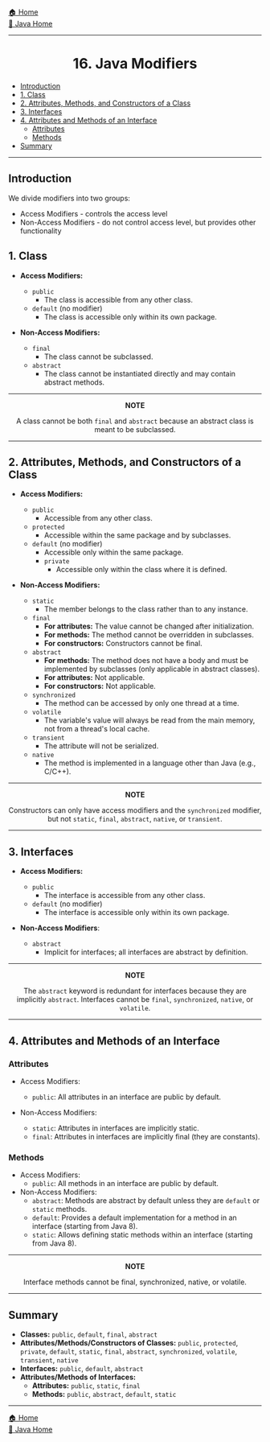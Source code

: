 [🏠 Home](../../../README.md) <br/>
[🍵 Java Home](../Java.md)

<hr/>

<h1 style="text-align: center">16. Java Modifiers</h1>

- [Introduction](#introduction)
- [1. Class](#1-class)
- [2. Attributes, Methods, and Constructors of a Class](#2-attributes-methods-and-constructors-of-a-class)
- [3. Interfaces](#3-interfaces)
- [4. Attributes and Methods of an Interface](#4-attributes-and-methods-of-an-interface)
	- [Attributes](#attributes)
	- [Methods](#methods)
- [Summary](#summary)


<hr/>

## Introduction
We divide modifiers into two groups:

- Access Modifiers - controls the access level
- Non-Access Modifiers - do not control access level, but provides other functionality

## 1. Class

- **Access Modifiers:**
  - `public`
    - The class is accessible from any other class.
  - `default` (no modifier)
    - The class is accessible only within its own package.

- **Non-Access Modifiers:**
  - `final`
    - The class cannot be subclassed.
  - `abstract`
    - The class cannot be instantiated directly and may contain abstract methods.

<hr/>

<center>
<b>NOTE</b> 

A class cannot be both `final` and `abstract` because an abstract class is meant to be subclassed.
</center>

<hr/>

## 2. Attributes, Methods, and Constructors of a Class

- **Access Modifiers:**
  - `public`
    - Accessible from any other class.
  - `protected`
    - Accessible within the same package and by subclasses.
  - `default` (no modifier)
    - Accessible only within the same package.
    - `private` 
      - Accessible only within the class where it is defined.

- **Non-Access Modifiers:**
  - `static`
    - The member belongs to the class rather than to any instance.
  - `final`
    - **For attributes:** The value cannot be changed after initialization.
    - **For methods:** The method cannot be overridden in subclasses.
    - **For constructors:** Constructors cannot be final.
  - `abstract`
    - **For methods:** The method does not have a body and must be implemented by subclasses (only applicable in abstract classes).
    - **For attributes:** Not applicable.
    - **For constructors:** Not applicable.
  - `synchronized`
    - The method can be accessed by only one thread at a time.
  - `volatile`
    - The variable's value will always be read from the main memory, not from a thread's local cache.
  - `transient`
    - The attribute will not be serialized.
  - `native`
    - The method is implemented in a language other than Java (e.g., C/C++).

<hr>

<center>
<b>NOTE</b>

Constructors can only have access modifiers and the `synchronized` modifier, but not `static`, `final`, `abstract`, `native`, or `transient`.
</center>

<hr/>

## 3. Interfaces

- **Access Modifiers:**
  - `public`
    - The interface is accessible from any other class.
  - `default` (no modifier)
    - The interface is accessible only within its own package.

- **Non-Access Modifiers**:
  - `abstract`
    - Implicit for interfaces; all interfaces are abstract by definition.

<hr>
<center>
<b>NOTE </b>

The `abstract` keyword is redundant for interfaces because they are implicitly `abstract`. Interfaces cannot be `final`, `synchronized`, `native`, or `volatile`.
</center>

<hr/>

## 4. Attributes and Methods of an Interface

### Attributes

- Access Modifiers:
  - `public`: All attributes in an interface are public by default.

- Non-Access Modifiers:
  - `static`: Attributes in interfaces are implicitly static.
  - `final`: Attributes in interfaces are implicitly final (they are constants).

### Methods

- Access Modifiers:
  - `public`: All methods in an interface are public by default.
- Non-Access Modifiers:
  - `abstract`: Methods are abstract by default unless they are `default` or `static` methods.
  - `default`: Provides a default implementation for a method in an interface (starting from Java 8).
  - `static`: Allows defining static methods within an interface (starting from Java 8).

<hr/>

<center><b>NOTE</b>

Interface methods cannot be final, synchronized, native, or volatile.
</center>

<hr/>

## Summary

- **Classes:** `public`, `default`, `final`, `abstract`
- **Attributes/Methods/Constructors of Classes:** `public`, `protected`, `private`, `default`, `static`, `final`, `abstract`, `synchronized`, `volatile`, `transient`, `native`
- **Interfaces:** `public`, `default`, `abstract`
- **Attributes/Methods of Interfaces:**
  - **Attributes:** `public`, `static`, `final`
  - **Methods:** `public`, `abstract`, `default`, `static`

<hr/>

[🏠 Home](../../../README.md) <br/>
[🍵 Java Home](../Java.md)
